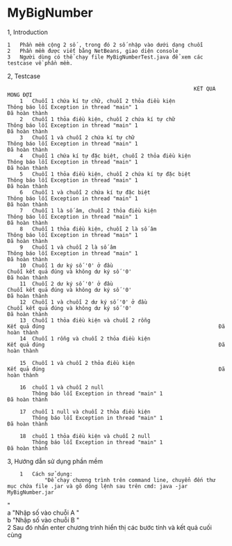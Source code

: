 # MyBigNumber

1,	Introduction																																		
																																			
	1	Phần mềm cộng 2 số , trong đó 2 số nhập vào dưới dạng chuỗi																																	
	2	Phần mềm được viết bằng NetBeans, giao diện console																																	
	3	Người dùng có thể chạy file MyBigNumberTest.java để xem các testcase về phần mềm.																																	
																																			
2,	Testcase																																		
																																			
																KẾT QUẢ MONG ĐỢI																			
		1	Chuỗi 1 chứa kí tự chữ, chuỗi 2 thỏa điều kiện 													Thông báo lỗi Exception in thread "main" 1														Đã hoàn thành					
		2	Chuỗi 1 thỏa điều kiện, chuỗi 2 chứa kí tự chữ													Thông báo lỗi Exception in thread "main" 1														Đã hoàn thành					
		3	Chuỗi 1 và chuỗi 2 chứa kí tự chữ													Thông báo lỗi Exception in thread "main" 1														Đã hoàn thành					
		4	Chuỗi 1 chứa kí tự đặc biệt, chuỗi 2 thỏa điều kiện													Thông báo lỗi Exception in thread "main" 1														Đã hoàn thành					
		5	Chuỗi 1 thỏa điều kiện, chuỗi 2 chứa kí tự đặc biệt													Thông báo lỗi Exception in thread "main" 1														Đã hoàn thành					
		6	Chuỗi 1 và chuỗi 2 chứa kí tự đặc biệt													Thông báo lỗi Exception in thread "main" 1														Đã hoàn thành					
		7	Chuỗi 1 là số âm, chuỗi 2 thỏa điều kiện													Thông báo lỗi Exception in thread "main" 1														Đã hoàn thành					
		8	Chuỗi 1 thỏa điều kiện, chuỗi 2 là số âm													Thông báo lỗi Exception in thread "main" 1														Đã hoàn thành					
		9	Chuỗi 1 và chuỗi 2 là số âm													Thông báo lỗi Exception in thread "main" 1														Đã hoàn thành					
		10	Chuỗi 1 dư ký số '0' ở đầu													Chuỗi kết quả đúng và không dư ký số '0'														Đã hoàn thành					
		11	Chuỗi 2 dư ký số '0' ở đầu													Chuỗi kết quả đúng và không dư ký số '0'														Đã hoàn thành					
		12	Chuỗi 1 và chuỗi 2 dư ký số '0' ở đầu													Chuỗi kết quả đúng và không dư ký số '0'														Đã hoàn thành					
		13	Chuỗi 1 thỏa điều kiện và chuỗi 2 rỗng													Kết quả đúng														Đã hoàn thành					
		14	Chuỗi 1 rỗng và chuỗi 2 thỏa điều kiện													Kết quả đúng														Đã hoàn thành					
		
		15	Chuỗi 1 và chuỗi 2 thỏa điều kiện													Kết quả đúng														Đã hoàn thành					
			
		16	chuỗi 1 và chuỗi 2 null
			Thông báo lỗi Exception in thread "main" 1										Đã hoàn thành	
			
		17	chuỗi 1 null và chuỗi 2 thỏa điều kiện
			Thông báo lỗi Exception in thread "main" 1										Đã hoàn thành	
			
		18	chuỗi 1 thỏa điều kiện và chuỗi 2 null
			Thông báo lỗi Exception in thread "main" 1										Đã hoàn thành	
			
		
																																			
3,	Hướng dẫn sử dụng phần mềm																																		
																																			
																																			
		1	Cách sử dụng:																																
				"Để chạy chương trình trên command line, chuyển đến thư mục chứa file .jar và gõ dòng lệnh sau trên cmd: java -jar MyBigNumber.jar
"																															
			a	"Nhập số vào chuỗi A
"																															
			b	"Nhập số vào chuỗi B
"																															
		2	Sau đó nhấn enter chương trình hiển thị các bước tính và kết quả cuối cùng																																
																																			
																																			
																																			
																																			
																																			
																																			
																																			
																																			
																																			
																																			
																																			
																																			
